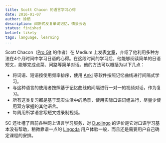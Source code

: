 ```yaml
---
title: Scott Chacon 的语言学习心得
date: 2016-01-07
author: 徐栖
description: 间断式反复单词记忆，情景会话
status: finished
belief: likely
tags: language, learning
...
```


<!-- Status choices are: links, notes, draft, in progress, finished -->
<!-- belief tags are: certain, highly likely, likely, possible, unlikely, highly unlikely, remote, impossible -->

Scott Chacon（[Pro Git][pro-git] 的作者）在 Medium 上发表[文章][medium]，介绍了他利用多种方法在4个月时间中学习日语的心得。在这段时间的学习后，他能够阅读简单的日语短文，能够完成点菜、问路等简单对话。他的方法可以概括为以下几点：

* 将词语、短语按使用频率排序，使用 [Anki][anki] 等软件按照记忆曲线进行间隔式学习。
* 与这种语言的使用者按照基于记忆曲线的间隔进行一对一的视频对话，作为复习。
* 所有这类复习都是基于现实生活中的场景，使用实际口语词组进行，尽量少使用双方掌握的其他语言。
* 每周用所学语言写短文或录制视频。

SC 还吐槽了目前各种网上语言学习服务，对 [Duolingo][duolingo] 的评价是它对口语学习基本没有帮助，稍微靠谱一点的 [Lingoda][lingoda] 用户体验一般，而且还是需要用户自己确定课程的安排。

[medium]: https://medium.com/@chacon/how-to-really-learn-a-language-maybe-c1b07223278c#.tgiar650d
[pro-git]: https://git-scm.com/book/en/v2
[anki]: http://ankisrs.net/
[duolingo]: https://www.duolingo.com/
[lingoda]: https://lingoda.com/

